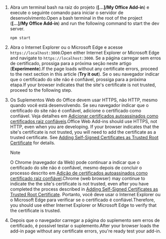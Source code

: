 1. <span data-ttu-id="dcd67-101">Abra um terminal bash na raiz do projeto (**[...]/My Office Add-in**) e execute o seguinte comando para iniciar o servidor de desenvolvimento.</span><span class="sxs-lookup"><span data-stu-id="dcd67-101">Open a bash terminal in the root of the project (**[...]/My Office Add-in**) and run the following command to start the dev server.</span></span>

    ```command&nbsp;line
    npm start
    ```

2. <span data-ttu-id="dcd67-102">Abra o Internet Explorer ou o Microsoft Edge e acesse `https://localhost:3000`.</span><span class="sxs-lookup"><span data-stu-id="dcd67-102">Open either Internet Explorer or Microsoft Edge and navigate to `https://localhost:3000`.</span></span> <span data-ttu-id="dcd67-103">Se a página carregar sem erros de certificado, prossiga para a próxima seção neste artigo (**Experimente**).</span><span class="sxs-lookup"><span data-stu-id="dcd67-103">If the page loads without any certificate errors, proceed to the next section in this article (**Try it out**).</span></span> <span data-ttu-id="dcd67-104">Se o seu navegador indicar que o certificado do site não é confiável, prossiga para a próxima etapa.</span><span class="sxs-lookup"><span data-stu-id="dcd67-104">If your browser indicates that the site's certificate is not trusted, proceed to the following step.</span></span>

3. <span data-ttu-id="dcd67-p102">Os Suplementos Web do Office devem usar HTTPS, não HTTP, mesmo quando você está desenvolvendo. Se seu navegador indicar que o certificado do site não é confiável, adicione o certificado como confiável. Veja detalhes em [Adicionar certificados autoassinados como certificados raiz confiáveis](https://github.com/OfficeDev/generator-office/blob/master/src/docs/ssl.md).</span><span class="sxs-lookup"><span data-stu-id="dcd67-p102">Office Web Add-ins should use HTTPS, not HTTP, even when you are developing. If your browser indicates that the site's certificate is not trusted, you will need to add the certificate as a trusted certificate. See [Adding Self-Signed Certificates as Trusted Root Certificate](https://github.com/OfficeDev/generator-office/blob/master/src/docs/ssl.md) for details.</span></span>

    > [!NOTE]
    > <span data-ttu-id="dcd67-108">O Chrome (navegador da Web) pode continuar a indicar que o certificado do site não é confiável, mesmo depois de concluir o processo descrito em [Adição de certificados autoassinados como certificado raiz confiável](https://github.com/OfficeDev/generator-office/blob/master/src/docs/ssl.md).</span><span class="sxs-lookup"><span data-stu-id="dcd67-108">Chrome (web browser) may continue to indicate the the site's certificate is not trusted, even after you have completed the process described in [Adding Self-Signed Certificates as Trusted Root Certificate](https://github.com/OfficeDev/generator-office/blob/master/src/docs/ssl.md).</span></span> <span data-ttu-id="dcd67-109">Portanto, você deve usar o Internet Explorer ou o Microsoft Edge para verificar se o certificado é confiável.</span><span class="sxs-lookup"><span data-stu-id="dcd67-109">Therefore, you should use either Internet Explorer or Microsoft Edge to verify that the certificate is trusted.</span></span> 

4. <span data-ttu-id="dcd67-110">Depois que o navegador carregar a página do suplemento sem erros de certificado, é possível testar o suplemento.</span><span class="sxs-lookup"><span data-stu-id="dcd67-110">After your browser loads the add-in page without any certificate errors, you're ready test your add-in.</span></span>
